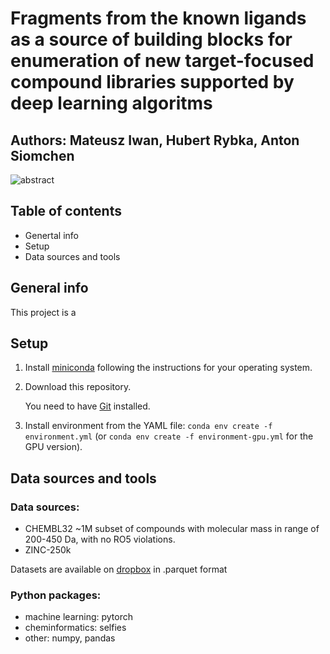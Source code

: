 # Fragments from the known ligands as a source of building blocks for enumeration of new target-focused compound libraries supported by deep learning algoritms
## Authors: Mateusz Iwan, Hubert Rybka, Anton Siomchen
![abstract](https://github.com/asiomchen/mldd23_project1/assets/126616541/f1b73205-6046-49c1-a03b-a0cac37861f5)
## Table of contents
* Genertal info
* Setup
* Data sources and tools

## General info
This project is a

## Setup
1. Install [miniconda](https://docs.conda.io/en/latest/miniconda.html) following the instructions for your operating system.
2. Download this repository.
   
   You need to have [Git](https://git-scm.com/) installed.
3. Install environment from the YAML file: `conda env create -f environment.yml` (or `conda env create -f environment-gpu.yml` for the GPU version).

## Data sources and tools
### Data sources:
* CHEMBL32
  ~1M subset of compounds with molecular mass in range of 200-450 Da, with no RO5 violations.
* ZINC-250k

Datasets are available on [dropbox](https://www.dropbox.com/sh/7sop2qzz4n38o06/AAA1QXeD3cXO__02RnmsVV-Aa?dl=0) in .parquet format
### Python packages:
* machine learning: pytorch
* cheminformatics: selfies
* other: numpy, pandas
